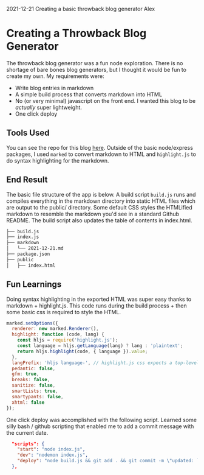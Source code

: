 2021-12-21
Creating a basic throwback blog generator
Alex

# Creating a Throwback Blog Generator

The throwback blog generator was a fun node exploration.  There is no shortage of bare bones blog generators, but I thought it would be fun to create my own.  My requirements were:

- Write blog entries in markdown
- A simple build process that converts markdown into HTML
- No (or very minimal) javascript on the front end. I wanted this blog to be _actually_ super lightweight.
- One click deploy


## Tools Used

You can see the repo for this blog [here](https://github.com/asieke/sieke-journal).  Outside of the basic node/express packages, I used `marked` to convert markdown to HTML and `highlight.js` to do syntax highlighting for the markdown.

## End Result

The basic file structure of the app is below.  A build script `build.js` runs and compiles everything in the markdown directory into static HTML files which are output to the public/ directory.  Some default CSS styles the HTMLified markdown to resemble the markdown you'd see in a standard Github README.  The build script also updates the table of contents in index.html.

```bash
├── build.js
├── index.js
├── markdown
│   └── 2021-12-21.md
├── package.json
├── public
│   ├── index.html
```


## Fun Learnings

Doing syntax highlighting in the exported HTML was super easy thanks to markdown + highlight.js.
This code runs during the build process + then some basic css is required to style the HTML.

```javascript
marked.setOptions({
  renderer: new marked.Renderer(),
  highlight: function (code, lang) {
    const hljs = require('highlight.js');
    const language = hljs.getLanguage(lang) ? lang : 'plaintext';
    return hljs.highlight(code, { language }).value;
  },
  langPrefix: 'hljs language-', // highlight.js css expects a top-level 'hljs' class.
  pedantic: false,
  gfm: true,
  breaks: false,
  sanitize: false,
  smartLists: true,
  smartypants: false,
  xhtml: false
});
```

One click deploy was accomplished with the following script.  Learned some silly bash / github scripting that enabled me to add a commit message with the current date.

```json
  "scripts": {
    "start": "node index.js",
    "dev": "nodemon index.js",
    "deploy": "node build.js && git add . && git commit -m \"updated: `date +'%Y-%m-%d %H:%M:%S'`\" && git push origin master && git push heroku master"
  },
```